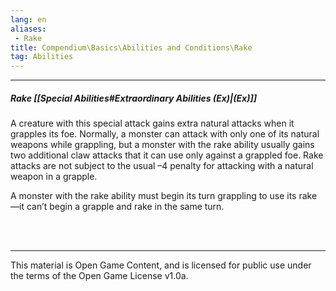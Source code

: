 ```yaml
---
lang: en
aliases:
 - Rake
title: Compendium\Basics\Abilities and Conditions\Rake
tag: Abilities
---
```


---
##### Rake [[Special Abilities#Extraordinary Abilities (Ex)|(Ex)]]

A creature with this special attack gains extra natural attacks when it grapples its foe. Normally, a monster can attack with only one of its natural weapons while grappling, but a monster with the rake ability usually gains two additional claw attacks that it can use only against a grappled foe. Rake attacks are not subject to the usual –4 penalty for attacking with a natural weapon in a grapple.

A monster with the rake ability must begin its turn grappling to use its rake—it can’t begin a grapple and rake in the same turn.


<br><br>

---

This material is Open Game Content, and is licensed for public use under the terms of the Open Game License v1.0a.
